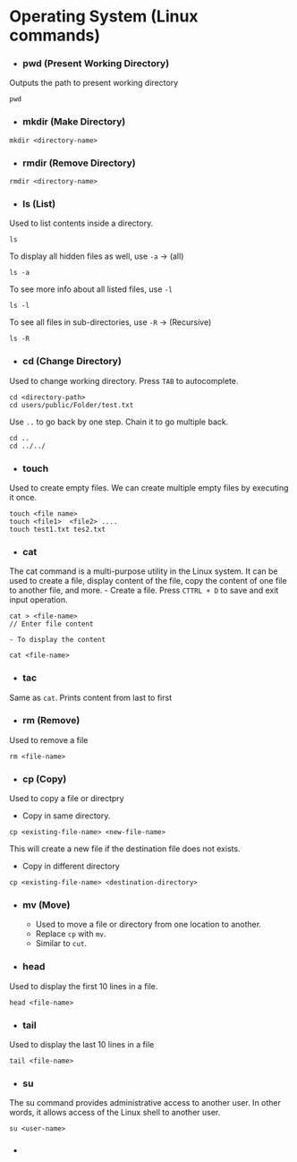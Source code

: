 # Operating System (Linux commands)

- ### pwd (Present Working Directory)
Outputs the path to present working directory 
```
pwd
```
- ### mkdir (Make Directory)
```
mkdir <directory-name>
```
- ### rmdir (Remove Directory)
```
rmdir <directory-name>
```
- ### ls (List)
Used to list contents inside a directory.
```
ls
```
To display all hidden files as well, use `-a` -> (all)
```
ls -a
```
To see more info about all listed files, use `-l`
```
ls -l
```
To see all files in sub-directories, use `-R` -> (Recursive)
```
ls -R
```
- ### cd (Change Directory)
Used to change working directory. Press `TAB` to autocomplete.
```
cd <directory-path>
cd users/public/Folder/test.txt
```
Use `..` to go back by one step. Chain it to go multiple back.
```
cd ..
cd ../../
```
- ### touch
Used to create empty files. We can create multiple empty files by executing it once.
```
touch <file name>  
touch <file1>  <file2> ....
touch test1.txt tes2.txt
```
- ### cat
The cat command is a multi-purpose utility in the Linux system. It can be used to create a file, display content of the file, copy the content of one file to another file, and more.
    - Create a file. Press `CTTRL + D` to save and exit input operation.
  ```
  cat > <file-name>
  // Enter file content
  ```
    - To display the content
  ```
  cat <file-name>
  ```
- ### tac
Same as `cat`. Prints content from last to first
- ### rm (Remove)
 Used to remove a file
 ```
 rm <file-name>
 ```
- ### cp (Copy)
 Used to copy a file or directpry
  - Copy in same directory.
  ```
  cp <existing-file-name> <new-file-name>
  ```
  This will create a new file if the destination file does not exists. 
  - Copy in different directory
  ```
  cp <existing-file-name> <destination-directory>
  ```
- ### mv (Move)
    - Used to move a file or directory from one location to another.
    - Replace `cp` with `mv`.
    - Similar to `cut`.
- ### head
Used to display the first 10 lines in a file.
```
head <file-name>
```
- ### tail
Used to display  the last 10 lines in a file
```
tail <file-name>
```
- ### su
The su command provides administrative access to another user. In other words, it allows access of the Linux shell to another user.
```
su <user-name>
```
- ### 
